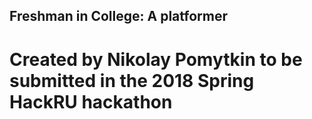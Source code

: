 ## Freshman in College: A platformer
# Created by Nikolay Pomytkin to be submitted in the 2018 Spring HackRU hackathon
